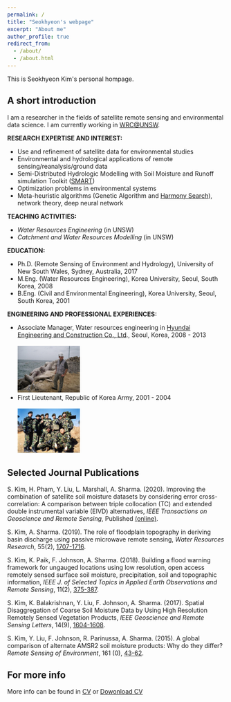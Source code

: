 ```yaml
---
permalink: /
title: "Seokhyeon's webpage"
excerpt: "About me"
author_profile: true
redirect_from: 
  - /about/
  - /about.html
---
```


This is Seokhyeon Kim's personal hompage. 

## A short introduction
I am a researcher in the fields of satellite remote sensing and environmental data science. I am currently working in [WRC@UNSW](https://www.wrc.unsw.edu.au/).

<b>RESEARCH EXPERTISE AND INTEREST:</b>
* Use and refinement of satellite data for environmental studies
* Environmental and hydrological applications of remote sensing/reanalysis/ground data
* Semi-Distributed Hydrologic Modelling with Soil Moisture and Runoff simulation Toolkit ([SMART](https://github.com/hooriajami/SMART))
* Optimization problems in environmental systems
* Meta-heuristic algorithms (Genetic Algorithm and [Harmony Search](https://sites.google.com/a/hydroteq.com/www/)), network theory, deep neural network

<b>TEACHING ACTIVITIES:</b>
* <i>Water Resources Engineering</i> (in UNSW)
* <i>Catchment and Water Resources Modelling</i> (in UNSW)

<b>EDUCATION:</b>
* Ph.D. (Remote Sensing of Environment and Hydrology), University of New South Wales, Sydney, Australia, 2017
* M.Eng. (Water Resources Engineering), Korea University, Seoul, South Korea, 2008
* B.Eng. (Civil and Environmental Engineering), Korea University, Seoul, South Korea, 2001

<b>ENGINEERING AND PROFESSIONAL EXPERIENCES:</b>
* Associate Manager, Water resources engineering in [Hyundai Engineering and Construction Co., Ltd](https://en.hdec.kr/intro_en.aspx)., Seoul, Korea, 2008 - 2013   
<br/><img src='/images/HDEC.jpg' width="30%" height="30%">
* First Lieutenant, Republic of Korea Army, 2001 - 2004   
<br/><img src='/images/ARMY.jpg' width="30%" height="30%">

## Selected Journal Publications
S. Kim, H. Pham, Y. Liu, L. Marshall, A. Sharma. (2020). Improving the combination of satellite soil moisture datasets by considering error cross-correlation: A comparison between triple collocation (TC) and extended double instrumental variable (EIVD) alternatives, <i>IEEE Transactions on Geoscience and Remote Sensing</i>, Published [(online)](https://ieeexplore.ieee.org/document/9246707).

S. Kim, A. Sharma. (2019). The role of floodplain topography in deriving basin discharge using passive microwave remote sensing, <i>Water Resources Research</i>, 55(2), [1707-1716](https://agupubs.onlinelibrary.wiley.com/doi/abs/10.1029/2018WR023627).

S. Kim, K. Paik, F. Johnson, A. Sharma. (2018). Building a flood warning framework for ungauged locations using low resolution, open access remotely sensed surface soil moisture, precipitation, soil and topographic information, <i>IEEE J. of Selected Topics in Applied Earth Observations and Remote Sensing</i>, 11(2), [375-387](https://ieeexplore.ieee.org/abstract/document/8276238/).

S. Kim, K. Balakrishnan, Y. Liu, F. Johnson, A. Sharma. (2017). Spatial Disaggregation of Coarse Soil Moisture Data by Using High Resolution Remotely Sensed Vegetation Products, <i>IEEE Geoscience and Remote Sensing Letters</i>, 14(9), [1604-1608](https://ieeexplore.ieee.org/abstract/document/7999216).

S. Kim, Y. Liu, F. Johnson, R. Parinussa, A. Sharma. (2015). A global comparison of alternate AMSR2 soil moisture products: Why do they differ? <i>Remote Sensing of Environment</i>, 161 (0), [43-62](https://www.sciencedirect.com/science/article/pii/S0034425715000486).


## For more info
More info can be found in [CV](https://steelpl.github.io/cv/) or [Dowonload CV](https://steelpl.github.io/files/CV_Seokhyeon.pdf)

